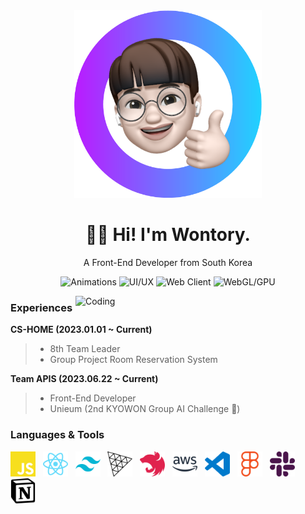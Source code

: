 <div align="center">
  <img src="images/memoji.png" width="300" height="300" />
  <h1>👋🏻 Hi! I'm Wontory.</h1>
  <p>A Front-End Developer from South Korea</p>
    
  ![Animations](https://img.shields.io/badge/animations-grey?style=for-the-badge&color=red)
  ![UI/UX](https://img.shields.io/badge/ui/ux-grey?style=for-the-badge&color=yellow)
  ![Web Client](https://img.shields.io/badge/web_client-grey?style=for-the-badge&color=green)
  ![WebGL/GPU](https://img.shields.io/badge/webgl/gpu-grey?style=for-the-badge&color=blue)
</div>

<img align="right" alt="Coding" width="400" src="https://miro.medium.com/max/400/0*7Q3yvSIv_t0ioJ-Z.gif"/>

### Experiences
**CS-HOME (2023.01.01 ~ Current)**
> - 8th Team Leader
> - Group Project Room Reservation System

**Team APIS (2023.06.22 ~ Current)**
> - Front-End Developer
> - Unieum (2nd KYOWON Group AI Challenge 🥇)

### Languages & Tools
<img src="/images/javascript-color.svg" width="40" /> &nbsp; <img src="/images/react-color.svg" width="40" /> &nbsp; <img src="/images/tailwindcss-color.svg" width="40" /> &nbsp; <img src="/images/threedotjs-color.svg" width="40" /> &nbsp; <img src="/images/nestjs-color.svg" width="40" /> &nbsp; <img src="/images/amazonaws-color.svg" width="40" /> &nbsp; <img src="/images/visualstudiocode-color.svg" width="40" /> &nbsp; <img src="/images/figma-color.svg" width="40" /> &nbsp; <img src="/images/slack-color.svg" width="40" /> &nbsp; <img src="/images/notion-color.svg" width="40" />
